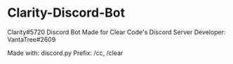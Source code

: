 # Clarity-Discord-Bot

Clarity#5720 Discord Bot
Made for Clear Code's Discord Server
Developer: VantaTree#2609

Made with: discord.py
Prefix: /cc, /clear
